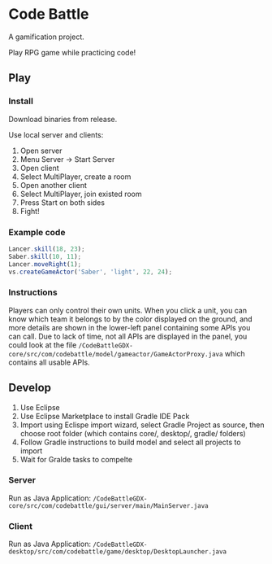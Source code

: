 # Code Battle

A gamification project.

Play RPG game while practicing code!

## Play

### Install

Download binaries from release.

Use local server and clients:

1. Open server
2. Menu Server -> Start Server
3. Open client
4. Select MultiPlayer, create a room
5. Open another client
6. Select MultiPlayer, join existed room
7. Press Start on both sides
8. Fight!

### Example code

```javascript
Lancer.skill(18, 23);
Saber.skill(10, 11);
Lancer.moveRight(1);
vs.createGameActor('Saber', 'light', 22, 24);
```

### Instructions

Players can only control their own units.
When you click a unit, you can know which team it belongs to by the color displayed on the ground, and more details are shown in the lower-left panel containing some APIs you can call.
Due to lack of time, not all APIs are displayed in the panel, you could look at the file  `/CodeBattleGDX-core/src/com/codebattle/model/gameactor/GameActorProxy.java` which contains all usable APIs.

## Develop

1. Use Eclipse
2. Use Eclipse Marketplace to install Gradle IDE Pack
3. Import using Eclispe import wizard, select Gradle Project as source, then choose root folder (which contains core/, desktop/, gradle/ folders) 
4. Follow Gradle instructions to build model and select all projects to import
5. Wait for Gralde tasks to compelte

### Server

Run as Java Application:
`/CodeBattleGDX-core/src/com/codebattle/gui/server/main/MainServer.java`

### Client

Run as Java Application:
`/CodeBattleGDX-desktop/src/com/codebattle/game/desktop/DesktopLauncher.java`

